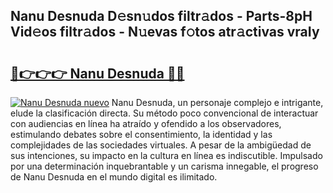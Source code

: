 ## Nanu Desnuda D𝚎sn𝚞dos filtr𝚊dos - Parts-8pH Vid𝚎os filtr𝚊dos - N𝚞evas f𝚘tos atr𝚊ctivas vraIy

# <h2><a href="http://mb332g.tromn.icu/?c=Nanu+Desnuda">🔗👉👉👉 Nanu Desnuda 🔗🔗</a></h2>

[![Nanu Desnuda nuevo](https://i.imgur.com/pEAQMta.gif)](http://mb332g.tromn.icu/?c=Nanu+Desnuda)
Nanu Desnuda, un personaje complejo e intrigante, elude la clasificación directa. Su método poco convencional de interactuar con audiencias en línea ha atraído y ofendido a los observadores, estimulando debates sobre el consentimiento, la identidad y las complejidades de las sociedades virtuales. A pesar de la ambigüedad de sus intenciones, su impacto en la cultura en línea es indiscutible. Impulsado por una determinación inquebrantable y un carisma innegable, el progreso de Nanu Desnuda en el mundo digital es ilimitado.

